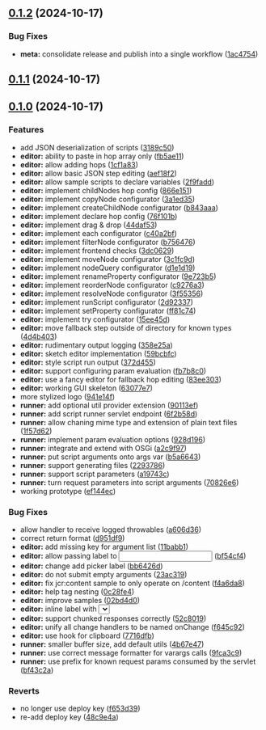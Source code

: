 ## [0.1.2](https://github.com/swisscom/JCR-Hopper/compare/v0.1.1...v0.1.2) (2024-10-17)


### Bug Fixes

* **meta:** consolidate release and publish into a single workflow ([1ac4754](https://github.com/swisscom/JCR-Hopper/commit/1ac475435ec363365e18c85fcff2b05ebae29486))

## [0.1.1](https://github.com/swisscom/JCR-Hopper/compare/v0.1.0...v0.1.1) (2024-10-17)

## [0.1.0](https://github.com/swisscom/JCR-Hopper/compare/ef144ec37492e90125b5e60d0bb0db35973e9c1c...v0.1.0) (2024-10-17)


### Features

* add JSON deserialization of scripts ([3189c50](https://github.com/swisscom/JCR-Hopper/commit/3189c5019fe555ae84725f063ac2eebe8f3ae4b9))
* **editor:** ability to paste in hop array only ([fb5ae11](https://github.com/swisscom/JCR-Hopper/commit/fb5ae11233cef147e5e628b98bda55176a3083da))
* **editor:** allow adding hops ([1cf1a83](https://github.com/swisscom/JCR-Hopper/commit/1cf1a832ece9d45f7a99440ab685d7b3fe1cccba))
* **editor:** allow basic JSON step editing ([aef18f2](https://github.com/swisscom/JCR-Hopper/commit/aef18f2ba28af67c46cbea0eb1b8f6bc363c2cb2))
* **editor:** allow sample scripts to declare variables ([2f9fadd](https://github.com/swisscom/JCR-Hopper/commit/2f9fadd8e136a789cbdda21756655d61bea52695))
* **editor:** implement childNodes hop config ([866e151](https://github.com/swisscom/JCR-Hopper/commit/866e151c0e7014fc66720f373a52ffbc8d421ca6))
* **editor:** implement copyNode configurator ([3a1ed35](https://github.com/swisscom/JCR-Hopper/commit/3a1ed3586f310572daea7e460f0b093208882b58))
* **editor:** implement createChildNode configurator ([b843aaa](https://github.com/swisscom/JCR-Hopper/commit/b843aaaa96a2d743015bb392277c2919eb9e0fa1))
* **editor:** implement declare hop config ([76f101b](https://github.com/swisscom/JCR-Hopper/commit/76f101b846da6f6a2520bc8aa6b5a97d8b3dfe21))
* **editor:** implement drag & drop ([44daf53](https://github.com/swisscom/JCR-Hopper/commit/44daf537faa649550e83876e1ef35b20f0e51fcb))
* **editor:** implement each configurator ([c40a2bf](https://github.com/swisscom/JCR-Hopper/commit/c40a2bfce5808a912d896090c7772cb2343ba5e2))
* **editor:** implement filterNode configurator ([b756476](https://github.com/swisscom/JCR-Hopper/commit/b7564768e9e7705a6d42abb66dbb6b0d0b0f4cbb))
* **editor:** implement frontend checks ([3dc0629](https://github.com/swisscom/JCR-Hopper/commit/3dc06291cfb13a3f6270a6b89fc03d2693360cfd))
* **editor:** implement moveNode configurator ([3c1fc9d](https://github.com/swisscom/JCR-Hopper/commit/3c1fc9d6f4ddc8bf050edb2fbc40627c9869c6d4))
* **editor:** implement nodeQuery configurator ([d1e1d19](https://github.com/swisscom/JCR-Hopper/commit/d1e1d199e2b80f3e8a58fa91e106f01eddebc1dd))
* **editor:** implement renameProperty configurator ([9e723b5](https://github.com/swisscom/JCR-Hopper/commit/9e723b5004e6fd684b5fe14e707f129b29bbb92e))
* **editor:** implement reorderNode configurator ([c9276a3](https://github.com/swisscom/JCR-Hopper/commit/c9276a38210338b0e3d581466674a1fd8a3a39bf))
* **editor:** implement resolveNode configurator ([3f55356](https://github.com/swisscom/JCR-Hopper/commit/3f55356d4edae9c0c80c637f4678c9bd56aedd8c))
* **editor:** implement runScript configurator ([2d92337](https://github.com/swisscom/JCR-Hopper/commit/2d9233735dc98d198e226d0400d452b99331935d))
* **editor:** implement setProperty configurator ([ff81c74](https://github.com/swisscom/JCR-Hopper/commit/ff81c7427834f6247685f8897df125d0ee3508ec))
* **editor:** implement try configurator ([15ee45d](https://github.com/swisscom/JCR-Hopper/commit/15ee45d20703439306165733be57010438d2fb37))
* **editor:** move fallback step outside of directory for known types ([4d4b403](https://github.com/swisscom/JCR-Hopper/commit/4d4b4032eb792caa165d99ed64c8addc2dad85af))
* **editor:** rudimentary output logging ([358e25a](https://github.com/swisscom/JCR-Hopper/commit/358e25a19509dffccecd5b46dcf7b76d65c6bd3a))
* **editor:** sketch editor implementation ([59bcbfc](https://github.com/swisscom/JCR-Hopper/commit/59bcbfc33719812662d8c55de7b953536a48fcd1))
* **editor:** style script run output ([372d455](https://github.com/swisscom/JCR-Hopper/commit/372d455c11450184ca684b1e47e8dfcff71bbf33))
* **editor:** support configuring param evaluation ([fb7b8c0](https://github.com/swisscom/JCR-Hopper/commit/fb7b8c0d528e0f0d2a2fbdaef70c3a5c43b7a51c))
* **editor:** use a fancy editor for fallback hop editing ([83ee303](https://github.com/swisscom/JCR-Hopper/commit/83ee3035f587c9c9d7a87b799ffcbbb296215fae))
* **editor:** working GUI skeleton ([63077e7](https://github.com/swisscom/JCR-Hopper/commit/63077e77fce9168b73402b8136b5f0bf4665d58f))
* more stylized logo ([941e14f](https://github.com/swisscom/JCR-Hopper/commit/941e14feb5d87e9db5920e04d886519edca11a01))
* **runner:** add optional util provider extension ([90113ef](https://github.com/swisscom/JCR-Hopper/commit/90113ef1ade930c2fd247b9196a05aa2301ae51f))
* **runner:** add script runner servlet endpoint ([6f2b58d](https://github.com/swisscom/JCR-Hopper/commit/6f2b58d2599d6aef298d13a89ded1813cd5237b2))
* **runner:** allow chaning mime type and extension of plain text files ([1f57d62](https://github.com/swisscom/JCR-Hopper/commit/1f57d62d992c94b6ff2d8d81576864cfac8933c6))
* **runner:** implement param evaluation options ([928d196](https://github.com/swisscom/JCR-Hopper/commit/928d196191173947c881602486f05c834acecd9d))
* **runner:** integrate and extend with OSGi ([a2c9f97](https://github.com/swisscom/JCR-Hopper/commit/a2c9f970c19895444756baa89b8d203e538ca781))
* **runner:** put script arguments onto args var ([b5a6643](https://github.com/swisscom/JCR-Hopper/commit/b5a66435e8b84fdbd31e7d489ea108a6c18ed38a))
* **runner:** support generating files ([2293786](https://github.com/swisscom/JCR-Hopper/commit/2293786866abfce09a173c7276daac99dca36569))
* **runner:** support script parameters ([a19743c](https://github.com/swisscom/JCR-Hopper/commit/a19743cd6726a9836f0e40898ebd0fd8b7c3581b))
* **runner:** turn request parameters into script arguments ([70826e6](https://github.com/swisscom/JCR-Hopper/commit/70826e6e7d7ed4f85f6153f5e718041eb4aa27b2))
* working prototype ([ef144ec](https://github.com/swisscom/JCR-Hopper/commit/ef144ec37492e90125b5e60d0bb0db35973e9c1c))


### Bug Fixes

* allow handler to receive logged throwables ([a606d36](https://github.com/swisscom/JCR-Hopper/commit/a606d363e486991dc5d7a02ed9fed063de8782ca))
* correct return format ([d951df9](https://github.com/swisscom/JCR-Hopper/commit/d951df96b6d84570b091ed594da7f29915517db5))
* **editor:** add missing key for argument list ([11babb1](https://github.com/swisscom/JCR-Hopper/commit/11babb12d39ad20991d67c4be5b2978ebe85a72f))
* **editor:** allow passing label to <Input> ([bf54cf4](https://github.com/swisscom/JCR-Hopper/commit/bf54cf435b0a938cf6db14b2d1419f82d9c7a011))
* **editor:** change add picker label ([bb6426d](https://github.com/swisscom/JCR-Hopper/commit/bb6426d6ce29ce7fb9b60db155e9b30ddead5402))
* **editor:** do not submit empty arguments ([23ac319](https://github.com/swisscom/JCR-Hopper/commit/23ac3195012cddc64d0490449adf588fa9f93475))
* **editor:** fix jcr:content sample to only operate on /content ([f4a6da8](https://github.com/swisscom/JCR-Hopper/commit/f4a6da85c836d1611b6d68daed3b18749c3843e9))
* **editor:** help tag nesting ([0c28fe4](https://github.com/swisscom/JCR-Hopper/commit/0c28fe4de7c2b666953f8c6c852462f67e291e0d))
* **editor:** improve samples ([02bd4d0](https://github.com/swisscom/JCR-Hopper/commit/02bd4d0e9a95bd6b6986bfbe27ce5d82505abd16))
* **editor:** inline label with <Select> ([ec9581a](https://github.com/swisscom/JCR-Hopper/commit/ec9581a72b86588f7e3ce83baace419c5ab10d1e))
* **editor:** support chunked responses correctly ([52c8019](https://github.com/swisscom/JCR-Hopper/commit/52c801941c7db9a2a6c22444bf98bb8e7b5a855a))
* **editor:** unify all change handlers to be named onChange ([f645c92](https://github.com/swisscom/JCR-Hopper/commit/f645c92215a654b4ddbf505bb95244dd270d8379))
* **editor:** use hook for clipboard ([7716dfb](https://github.com/swisscom/JCR-Hopper/commit/7716dfb6a4dddb3bdc6f632c9c6b18ed21a93147))
* **runner:** smaller buffer size, add default utils ([4b67e47](https://github.com/swisscom/JCR-Hopper/commit/4b67e47c3f4fc18e1e720bc86ac7529396ed5625))
* **runner:** use correct message formatter for varargs calls ([9fca3c9](https://github.com/swisscom/JCR-Hopper/commit/9fca3c9d6b263cd86cfb948ae0d84ca4421b98b7))
* **runner:** use prefix for known request params consumed by the servlet ([bf43c2a](https://github.com/swisscom/JCR-Hopper/commit/bf43c2a48b96de3666837ab37eebcaaf2bb65ee5))


### Reverts

* no longer use deploy key ([f653d39](https://github.com/swisscom/JCR-Hopper/commit/f653d39f019f5dabb90205f25c2a5fce9331a8f4))
* re-add deploy key ([48c9e4a](https://github.com/swisscom/JCR-Hopper/commit/48c9e4afc9edb244b0b4a9c5c7abebeb1cd71598))

